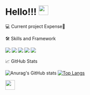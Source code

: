 # Hello!!! <img src="https://raw.githubusercontent.com/MartinHeinz/MartinHeinz/master/wave.gif" width="30px">


:computer: Current project
Expense:money_with_wings:

:hammer_and_wrench: Skills and Framework

![](https://img.shields.io/badge/<Skill>-<HTML>-informational?style=flat&logo=<LOGO_NAME>&logoColor=white&color=2bbc8a)
![](https://img.shields.io/badge/<Skill>-<CSS>-informational?style=flat&logo=<LOGO_NAME>&logoColor=white&color=2bbc8a)
![](https://img.shields.io/badge/<Skill>-<JavarScript>-informational?style=flat&logo=<LOGO_NAME>&logoColor=white&color=2bbc8a)
![](https://img.shields.io/badge/<Framework>-<React>-informational?style=flat&logo=<LOGO_NAME>&logoColor=white&color=2bbc8a)
![](https://img.shields.io/badge/<Package>-<Styled-Component>-informational?style=flat&logo=<LOGO_NAME>&logoColor=white&color=2bbc8a)


:chart_with_upwards_trend: GitHub Stats

![Anurag's GitHub stats](https://github-readme-stats.vercel.app/api?username=AndreaBabyy&show_icons=true&theme=shades-of-purple&hide=prs,contribs)
[![Top Langs](https://github-readme-stats.vercel.app/api/top-langs/?username=anuraghazra&layout=compact)](https://github.com/anuraghazra/github-readme-stats)


<img src="https://raw.githubusercontent.com/MartinHeinz/Ma/master/wave.gif" width="30px">
